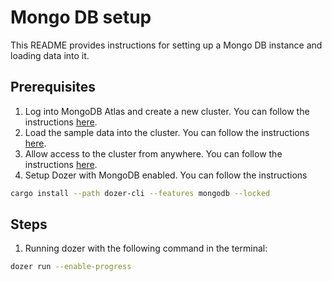 # Mongo DB setup

This README provides instructions for setting up a Mongo DB instance and loading data into it.

## Prerequisites

1. Log into MongoDB Atlas and create a new cluster. You can follow the instructions [here](https://docs.atlas.mongodb.com/tutorial/create-new-cluster/).
2. Load the sample data into the cluster. You can follow the instructions [here](https://www.mongodb.com/docs/atlas/sample-data/sample-analytics/).
3. Allow access to the cluster from anywhere. You can follow the instructions [here](https://docs.atlas.mongodb.com/security/ip-access-list/).
4. Setup Dozer with MongoDB enabled. You can follow the instructions 
```bash
cargo install --path dozer-cli --features mongodb --locked
```

## Steps

1. Running dozer with the following command in the terminal:
```bash
dozer run --enable-progress
```

